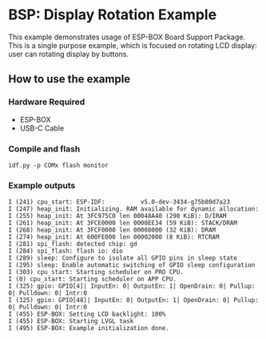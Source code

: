 # BSP: Display Rotation Example

This example demonstrates usage of ESP-BOX Board Support Package. This is a single purpose example, which is focused on rotating LCD display: user can rotating display by buttons.

## How to use the example

### Hardware Required

* ESP-BOX
* USB-C Cable

### Compile and flash

```
idf.py -p COMx flash monitor
```

### Example outputs

```
I (241) cpu_start: ESP-IDF:          v5.0-dev-3434-g75b80d7a23
I (247) heap_init: Initializing. RAM available for dynamic allocation:
I (255) heap_init: At 3FC975C0 len 00048A40 (290 KiB): D/IRAM
I (261) heap_init: At 3FCE0000 len 0000EE34 (59 KiB): STACK/DRAM
I (268) heap_init: At 3FCF0000 len 00008000 (32 KiB): DRAM
I (274) heap_init: At 600FE000 len 00002000 (8 KiB): RTCRAM
I (281) spi_flash: detected chip: gd
I (284) spi_flash: flash io: dio
I (289) sleep: Configure to isolate all GPIO pins in sleep state
I (295) sleep: Enable automatic switching of GPIO sleep configuration
I (303) cpu_start: Starting scheduler on PRO CPU.
I (0) cpu_start: Starting scheduler on APP CPU.
I (325) gpio: GPIO[4]| InputEn: 0| OutputEn: 1| OpenDrain: 0| Pullup: 0| Pulldown: 0| Intr:0
I (325) gpio: GPIO[48]| InputEn: 0| OutputEn: 1| OpenDrain: 0| Pullup: 0| Pulldown: 0| Intr:0
I (455) ESP-BOX: Setting LCD backlight: 100%
I (455) ESP-BOX: Starting LVGL task
I (495) ESP-BOX: Example initialization done.
```
